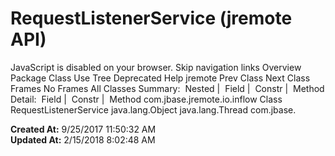 # RequestListenerService (jremote   API)

JavaScript is disabled on your browser. Skip navigation links Overview Package Class Use Tree Deprecated Help jremote Prev Class Next Class Frames No Frames All Classes Summary:  Nested |  Field |  Constr |  Method Detail:  Field |  Constr |  Method com.jbase.jremote.io.inflow Class RequestListenerService java.lang.Object java.lang.Thread com.jbase.  

**Created At:** 9/25/2017 11:50:32 AM  
**Updated At:** 2/15/2018 8:02:48 AM  

